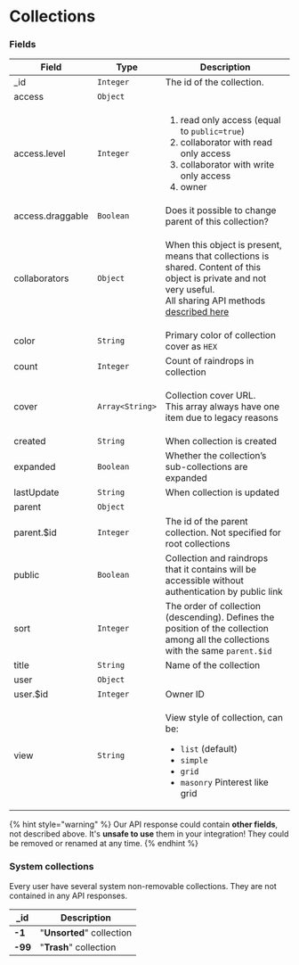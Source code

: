 # Collections

### Fields

| Field            | Type            | Description                                                                                                                                                                                              |
| ---------------- | --------------- | -------------------------------------------------------------------------------------------------------------------------------------------------------------------------------------------------------- |
| \_id             | `Integer`       | The id of the collection.                                                                                                                                                                                |
| access           | `Object`        |                                                                                                                                                                                                          |
| access.level     | `Integer`       | <p></p><ol><li>read only access (equal to <code>public=true</code>)</li><li>collaborator with read only access</li><li>collaborator with write only access</li><li>owner</li></ol>                       |
| access.draggable | `Boolean`       | Does it possible to change parent of this collection?                                                                                                                                                    |
| collaborators    | `Object`        | <p>When this object is present, means that collections is shared. Content of this object is private and not very useful.<br>All sharing API methods <a href="collections/sharing">described here</a></p> |
| color            | `String`        | Primary color of collection cover as `HEX`                                                                                                                                                               |
| count            | `Integer`       | Count of raindrops in collection                                                                                                                                                                         |
| cover            | `Array<String>` | <p>Collection cover URL.<br>This array always have one item due to legacy reasons</p>                                                                                                                    |
| created          | `String`        | When collection is created                                                                                                                                                                               |
| expanded         | `Boolean`       | Whether the collection’s sub-collections are expanded                                                                                                                                                    |
| lastUpdate       | `String`        | When collection is updated                                                                                                                                                                               |
| parent           | `Object`        |                                                                                                                                                                                                          |
| parent.$id       | `Integer`       | The id of the parent collection. Not specified for root collections                                                                                                                                      |
| public           | `Boolean`       | Collection and raindrops that it contains will be accessible without authentication by public link                                                                                                       |
| sort             | `Integer`       | The order of collection (descending). Defines the position of the collection among all the collections with the same `parent.$id`                                                                        |
| title            | `String`        | Name of the collection                                                                                                                                                                                   |
| user             | `Object`        |                                                                                                                                                                                                          |
| user.$id         | `Integer`       | Owner ID                                                                                                                                                                                                 |
| view             | `String`        | <p>View style of collection, can be:</p><ul><li><code>list</code> (default)</li><li><code>simple</code></li><li><code>grid</code></li><li><code>masonry</code> Pinterest like grid</li></ul>             |

{% hint style="warning" %}
Our API response could contain **other fields**, not described above. It's **unsafe to use** them in your integration! They could be removed or renamed at any time.
{% endhint %}

### System collections

Every user have several system non-removable collections. They are not contained in any API responses.

| \_id    | Description               |
| ------- | ------------------------- |
| **-1**  | "**Unsorted**" collection |
| **-99** | "**Trash**" collection    |
